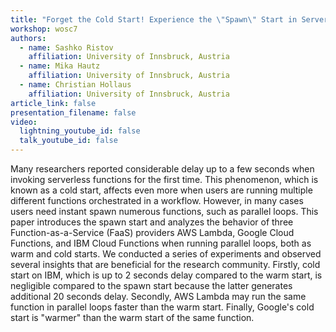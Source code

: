 ```yaml
---
title: "Forget the Cold Start! Experience the \"Spawn\" Start in Serverless Computing"
workshop: wosc7
authors:
  - name: Sashko Ristov
    affiliation: University of Innsbruck, Austria
  - name: Mika Hautz
    affiliation: University of Innsbruck, Austria
  - name: Christian Hollaus
    affiliation: University of Innsbruck, Austria
article_link: false
presentation_filename: false
video:
  lightning_youtube_id: false
  talk_youtube_id: false
---
```


Many researchers reported considerable delay up to a few seconds when invoking serverless functions for the first time. This phenomenon, which is known as a cold start, affects even more when users are running multiple different functions orchestrated in a workflow. However, in many cases users need instant spawn numerous functions, such as parallel loops. This paper introduces the spawn start and analyzes the behavior of three Function-as-a-Service (FaaS) providers AWS Lambda, Google Cloud Functions, and IBM Cloud Functions when running parallel loops, both as warm and cold starts. We conducted a series of experiments and observed several insights that are beneficial for the research community. Firstly, cold start on IBM, which is up to 2 seconds delay compared to the warm start, is negligible compared to the spawn start because the latter generates additional 20 seconds delay. Secondly, AWS Lambda may run the same function in parallel loops faster than the warm start. Finally, Google's cold start is "warmer" than the warm start of the same function.